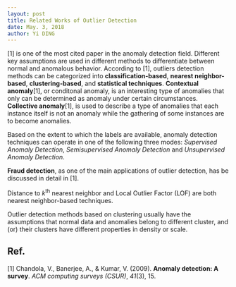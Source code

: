 ```yaml
---
layout: post
title: Related Works of Outlier Detection
date: May. 3, 2018
author: Yi DING
---
```


[1] is one of the most cited paper in the anomaly detection field. Different key assumptions are used in different methods to differentiate between normal and anomalous behavior. According to [1], outliers detection methods can be categorized into **classification-based**, **nearest neighbor-based**, **clustering-based**, and **statistical techniques**. **Contextual anomaly**[1], or conditonal anomaly, is an interesting type of anomalies that only can be determined as anomaly under certain circumstances. **Collective anomaly**[1], is used to describe a type of anomalies that each instance itself is not an anomaly while the gathering of some instances are to become anomalies.

Based on the extent to which the labels are available, anomaly detection techniques can operate in one of the following three modes: *Supervised Anomaly Detection*, *Semisupervised Anomaly Detection* and *Unsupervised Anomaly Detection*.

**Fraud detection**, as one of the main applications of outlier detection, has be discussed in detail in [1].

Distance to $k^\text{th}$ nearest neighbor and Local Outlier Factor (LOF) are both nearest neighbor-based techniques.

Outlier detection methods based on clustering usually have the assumptions that normal data and anomalies belong to different cluster, and (or) their clusters have different properties in density or scale.


## Ref.
[1] Chandola, V., Banerjee, A., & Kumar, V. (2009). **Anomaly detection: A survey**. *ACM computing surveys (CSUR)*, *41*(3), 15.


